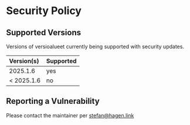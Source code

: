 # Security Policy

## Supported Versions

Versions of versioalueet currently being supported with security updates.

| Version(s) | Supported |
|:-----------|:----------|
| 2025.1.6   | yes       |
| < 2025.1.6 | no        |

## Reporting a Vulnerability

Please contact the maintainer per stefan@hagen.link
